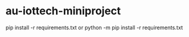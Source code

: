 # au-iottech-miniproject
pip install -r requirements.txt 
or
python -m pip install -r requirements.txt